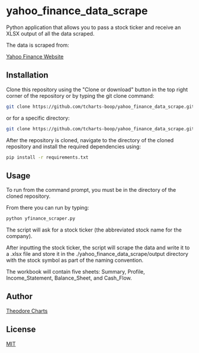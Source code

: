 # yahoo_finance_data_scrape
Python application that allows you to pass a stock ticker and receive an XLSX output of all the data scraped.

The data is scraped from:

[Yahoo Finance Website](https://finance.yahoo.com/)

## Installation

Clone this repository using the "Clone or download" button in the top right corner of the repository or by typing the git clone command:

```bash
git clone https://github.com/tcharts-boop/yahoo_finance_data_scrape.git
```
or for a specific directory:

```bash
git clone https://github.com/tcharts-boop/yahoo_finance_data_scrape.git /specific/directory/
```

After the repository is cloned, navigate to the directory of the cloned repository and install the required dependencies using:

```bash
pip install -r requirements.txt
```

## Usage

To run from the command prompt, you must be in the directory of the cloned repository.

From there you can run by typing:
```bash
python yfinance_scraper.py
```

The script will ask for a stock ticker (the abbreviated stock name for the company).

After inputting the stock ticker, the script will scrape the data and write it to a .xlsx file and store it in the ./yahoo_finance_data_scrape/output directory with the stock symbol as part of the naming convention.

The workbook will contain five sheets: Summary, Profile, Income_Statement, Balance_Sheet, and Cash_Flow.

## Author

[Theodore Charts](https://www.linkedin.com/in/tedcharts/)

## License
[MIT](https://choosealicense.com/licenses/mit/)


